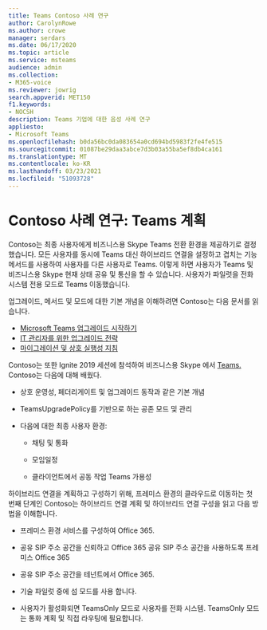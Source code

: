 ```yaml
---
title: Teams Contoso 사례 연구
author: CarolynRowe
ms.author: crowe
manager: serdars
ms.date: 06/17/2020
ms.topic: article
ms.service: msteams
audience: admin
ms.collection:
- M365-voice
ms.reviewer: jowrig
search.appverid: MET150
f1.keywords:
- NOCSH
description: Teams 기업에 대한 음성 사례 연구
appliesto:
- Microsoft Teams
ms.openlocfilehash: b0da56bc0da083654a0cd694bd5983f2fe4fe515
ms.sourcegitcommit: 01087be29daa3abce7d3b03a55ba5ef8db4ca161
ms.translationtype: MT
ms.contentlocale: ko-KR
ms.lasthandoff: 03/23/2021
ms.locfileid: "51093728"
---
```

# <a name="contoso-case-study-teams-upgrade-plan"></a>Contoso 사례 연구: Teams 계획

Contoso는 최종 사용자에게 비즈니스용 Skype Teams 전환 환경을 제공하기로 결정했습니다. 모든 사용자를 동시에 Teams 대신 하이브리드 연결을 설정하고 겹치는 기능 메서드를 사용하여 사용자를 다른 사용자로 Teams. 이렇게 하면 사용자가 Teams 및 비즈니스용 Skype 현재 상태 공유 및 통신을 할 수 있습니다. 사용자가 파일럿을 전화 시스템 전용 모드로 Teams 이동했습니다.

업그레이드, 메서드 및 모드에 대한 기본 개념을 이해하려면 Contoso는 다음 문서를 읽습니다.

- [Microsoft Teams 업그레이드 시작하기](upgrade-start-here.md)
- [IT 관리자를 위한 업그레이드 전략](upgrade-to-teams-on-prem-implement.md) 
- [마이그레이션 및 상호 실행성 지침](migration-interop-guidance-for-teams-with-skype.md)
 
Contoso는 또한 Ignite 2019 세션에 참석하여 비즈니스용 Skype 에서 [Teams.](https://myignite.techcommunity.microsoft.com/sessions/81820?source=sessions) Contoso는 다음에 대해 배웠다.

- 상호 운영성, 페더리게이트 및 업그레이드 동작과 같은 기본 개념 

- TeamsUpgradePolicy를 기반으로 하는 공존 모드 및 관리 

- 다음에 대한 최종 사용자 환경: 

  - 채팅 및 통화 

  - 모임일정 

  - 클라이언트에서 공동 작업 Teams 가용성 

하이브리드 연결을 계획하고 구성하기 위해, 프레미스 환경의 클라우드로 이동하는 [](/SkypeForBusiness/hybrid/plan-hybrid-connectivity) 첫 번째 단계인 Contoso는 하이브리드 연결 계획 및 하이브리드 연결 구성을 읽고 다음 방법을 이해합니다. [](/SkypeForBusiness/hybrid/configure-hybrid-connectivity) 

  - 프레미스 환경 서비스를 구성하여 Office 365. 

  - 공유 SIP 주소 공간을 신뢰하고 Office 365 공유 SIP 주소 공간을 사용하도록 프레미스 Office 365 

  - 공유 SIP 주소 공간을 테넌트에서 Office 365.

  - 기술 파일럿 중에 섬 모드를 사용 합니다.

  - 사용자가 활성화되면 TeamsOnly 모드로 사용자를 전화 시스템. TeamsOnly 모드는 통화 계획 및 직접 라우팅에 필요합니다.